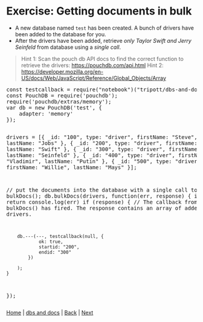 # Exercise: Getting documents in bulk

- A new database named `test` has been created.  A bunch of drivers have been added to the database for you.  
- After the drivers have been added, retrieve _only Taylor Swift and Jerry Seinfeld_ from database using a _single call_.
> Hint 1: Scan the pouch db API docs to find the correct function to retrieve the drivers:  https://pouchdb.com/api.html
> Hint 2: https://developer.mozilla.org/en-US/docs/Web/JavaScript/Reference/Global_Objects/Array

<div class="tonic">
<pre>
const testcallback = require("notebook")("tripott/dbs-and-docs-test-bulkget/latest");
const PouchDB = require('pouchdb');
require('pouchdb/extras/memory');
var db = new PouchDB('test', {
    adapter: 'memory'
});

drivers = [{
        _id: "100",
        type: "driver",
        firstName: "Steve",
        lastName: "Jobs"
    }, {
        _id: "200",
        type: "driver",
        firstName: "Taylor",
        lastName: "Swift"
    }, {
        _id: "300",
        type: "driver",
        firstName: "Jerry",
        lastName: "Seinfeld"
    }, {
        _id: "400",
        type: "driver",
        firstName: "Vladimir",
        lastName: "Putin"
    }, {
        _id: "500",
        type: "driver",
        firstName: "Willie",
        lastName: "Mays"
    }];

// put the documents into the database with a single call to bulkDocs();
db.bulkDocs(drivers, function(err, response) {
    if (err) return console.log(err)
    if (response) {
        // The callback from the call to bulkDocs() has fired.  The response contains an array of added drivers.

        db.---(---, testcallback(null, {
                ok: true,
                startid: "200",
                endid: "300"
            })

        );
    }
});
</pre>
</div>

[Home](/)  |  [dbs and docs](/dbs-and-docs)  |  [Back](/dbs-and-docs/7)  |  [Next](/DAL)   
